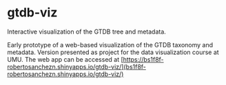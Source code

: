 # gtdb-viz
Interactive visualization of the GTDB tree and metadata.


Early prototype of a web-based visualization of the GTDB taxonomy and metadata.
Version presented as project for the data visualization course at UMU. 
The web app can be accessed at [https://bs1f8f-robertosanchezn.shinyapps.io/gtdb-viz/](bs1f8f-robertosanchezn.shinyapps.io/gtdb-viz/)
